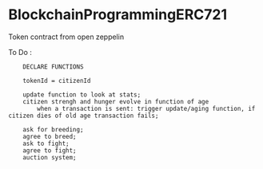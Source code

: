# BlockchainProgrammingERC721

Token contract from open zeppelin

To Do : 
		
		DECLARE FUNCTIONS

		tokenId = citizenId

		update function to look at stats;
		citizen strengh and hunger evolve in function of age
			when a transaction is sent: trigger update/aging function, if citizen dies of old age transaction fails;

		ask for breeding;
		agree to breed;
		ask to fight;
		agree to fight;
		auction system;
